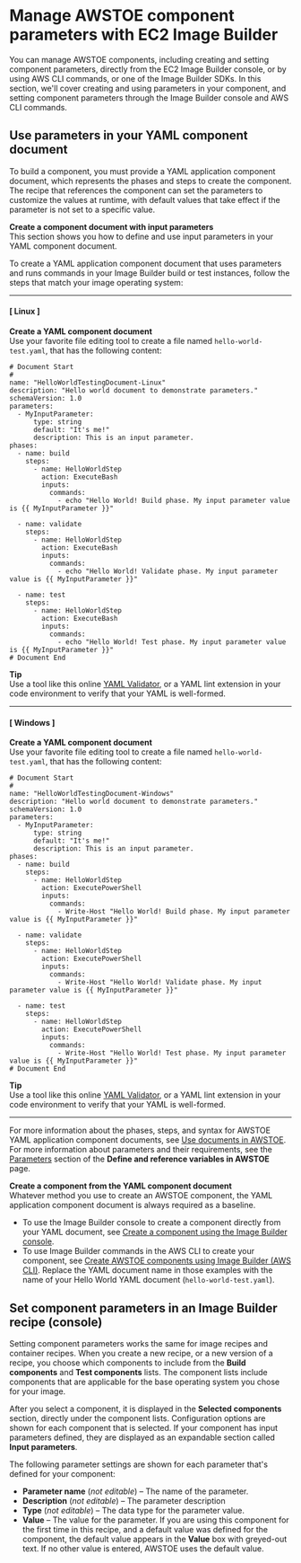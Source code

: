 # Manage AWSTOE component parameters with EC2 Image Builder<a name="manage-component-parameters"></a>

You can manage AWSTOE components, including creating and setting component parameters, directly from the EC2 Image Builder console, or by using AWS CLI commands, or one of the Image Builder SDKs\. In this section, we'll cover creating and using parameters in your component, and setting component parameters through the Image Builder console and AWS CLI commands\.

## Use parameters in your YAML component document<a name="component-params-yaml"></a>

To build a component, you must provide a YAML application component document, which represents the phases and steps to create the component\. The recipe that references the component can set the parameters to customize the values at runtime, with default values that take effect if the parameter is not set to a specific value\.

**Create a component document with input parameters**  
This section shows you how to define and use input parameters in your YAML component document\.

To create a YAML application component document that uses parameters and runs commands in your Image Builder build or test instances, follow the steps that match your image operating system:

------
#### [ Linux ]

**Create a YAML component document**  
Use your favorite file editing tool to create a file named `hello-world-test.yaml`, that has the following content:

```
# Document Start
# 
name: "HelloWorldTestingDocument-Linux"
description: "Hello world document to demonstrate parameters."
schemaVersion: 1.0
parameters:
  - MyInputParameter:
      type: string
      default: "It's me!"
      description: This is an input parameter.
phases:
  - name: build
    steps:
      - name: HelloWorldStep
        action: ExecuteBash
        inputs:
          commands:
            - echo "Hello World! Build phase. My input parameter value is {{ MyInputParameter }}"

  - name: validate
    steps:
      - name: HelloWorldStep
        action: ExecuteBash
        inputs:
          commands:
            - echo "Hello World! Validate phase. My input parameter value is {{ MyInputParameter }}"

  - name: test
    steps:
      - name: HelloWorldStep
        action: ExecuteBash
        inputs:
          commands:
            - echo "Hello World! Test phase. My input parameter value is {{ MyInputParameter }}"
# Document End
```

**Tip**  
Use a tool like this online [YAML Validator](https://jsonformatter.org/yaml-validator), or a YAML lint extension in your code environment to verify that your YAML is well\-formed\.

------
#### [ Windows ]

**Create a YAML component document**  
Use your favorite file editing tool to create a file named `hello-world-test.yaml`, that has the following content:

```
# Document Start
# 
name: "HelloWorldTestingDocument-Windows"
description: "Hello world document to demonstrate parameters."
schemaVersion: 1.0
parameters:
  - MyInputParameter:
      type: string
      default: "It's me!"
      description: This is an input parameter.
phases:
  - name: build
    steps:
      - name: HelloWorldStep
        action: ExecutePowerShell
        inputs:
          commands:
            - Write-Host "Hello World! Build phase. My input parameter value is {{ MyInputParameter }}"

  - name: validate
    steps:
      - name: HelloWorldStep
        action: ExecutePowerShell
        inputs:
          commands:
            - Write-Host "Hello World! Validate phase. My input parameter value is {{ MyInputParameter }}"

  - name: test
    steps:
      - name: HelloWorldStep
        action: ExecutePowerShell
        inputs:
          commands:
            - Write-Host "Hello World! Test phase. My input parameter value is {{ MyInputParameter }}"
# Document End
```

**Tip**  
Use a tool like this online [YAML Validator](https://jsonformatter.org/yaml-validator), or a YAML lint extension in your code environment to verify that your YAML is well\-formed\.

------

For more information about the phases, steps, and syntax for AWSTOE YAML application component documents, see [Use documents in AWSTOE](https://docs.aws.amazon.com/imagebuilder/latest/userguide/toe-use-documents.html)\. For more information about parameters and their requirements, see the [Parameters](toe-user-defined-variables.md#user-defined-vars-parameters) section of the **Define and reference variables in AWSTOE** page\.

**Create a component from the YAML component document**  
Whatever method you use to create an AWSTOE component, the YAML application component document is always required as a baseline\.
+ To use the Image Builder console to create a component directly from your YAML document, see [Create a component using the Image Builder console](create-component-console.md)\.
+ To use Image Builder commands in the AWS CLI to create your component, see [Create AWSTOE components using Image Builder \(AWS CLI\)](create-components-cli.md#create-component-cli)\. Replace the YAML document name in those examples with the name of your Hello World YAML document \(`hello-world-test.yaml`\)\.

## Set component parameters in an Image Builder recipe \(console\)<a name="recipe-set-component-params"></a>

Setting component parameters works the same for image recipes and container recipes\. When you create a new recipe, or a new version of a recipe, you choose which components to include from the **Build components** and **Test components** lists\. The component lists include components that are applicable for the base operating system you chose for your image\.

After you select a component, it is displayed in the **Selected components** section, directly under the component lists\. Configuration options are shown for each component that is selected\. If your component has input parameters defined, they are displayed as an expandable section called **Input parameters**\.

The following parameter settings are shown for each parameter that's defined for your component:
+ **Parameter name** \(*not editable*\) – The name of the parameter\.
+ **Description** \(*not editable*\) – The parameter description
+ **Type** \(*not editable*\) – The data type for the parameter value\.
+ **Value** – The value for the parameter\. If you are using this component for the first time in this recipe, and a default value was defined for the component, the default value appears in the **Value** box with greyed\-out text\. If no other value is entered, AWSTOE uses the default value\.
